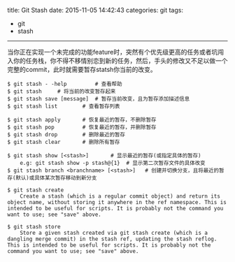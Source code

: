 title: Git Stash
date: 2015-11-05 14:42:43
categories: git 
tags:
  - git
  - stash
---
当你正在实现一个未完成的功能feature时，突然有个优先级更高的任务或者坑闯入你的任务栈，你不得不移情别恋到新的任务，然后，手头的修改又不足以做一个完整的commit，此时就需要暂存statsh你当前的改变。

	$ git stash - -help 		# 查看帮助
    $ git stash     # 将当前的改变暂存起来
    $ git stash save [message]  # 暂存当前改变，且为暂存添加描述信息
    $ git stash list 		# 查看暂存列表

    $ git stash apply 		# 恢复最近的暂存，不删除暂存
    $ git stash pop 		# 恢复最近的暂存，并删除暂存
    $ git stash drop		# 删除最近的暂存 
    $ git stash clear       # 删除所有暂存

    $ git stash show [<stash>]       # 显示最近的暂存(或指定具体的暂存)
        e.g: git stash show -p stash@{1}  # 显示第二次暂存文件的具体改变
    $ git stash branch <branchname> [<stash>]   # 创建并切换分支，且将最近的暂存(默认)或具体某次暂存移动到新分支
    
    $ git stash create
        Create a stash (which is a regular commit object) and return its object name, without storing it anywhere in the ref namespace. This is intended to be useful for scripts. It is probably not the command you want to use; see "save" above.
        
    $ git stash store
        Store a given stash created via git stash create (which is a dangling merge commit) in the stash ref, updating the stash reflog. This is intended to be useful for scripts. It is probably not the command you want to use; see "save" above.